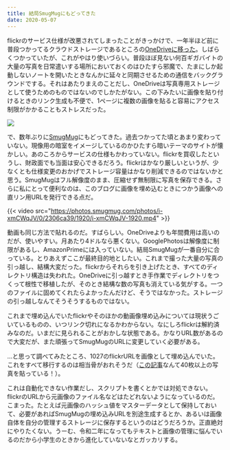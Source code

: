 ```yaml
---
title: 結局SmugMugにもどってきた
date: 2020-05-07
---
```


flickrのサービス仕様が改悪されてしまったことがきっかけで、一年半ほど前に普段つかってるクラウドストレージであるところの[OneDriveに移った](https://xar.sh/post/1542981999/)。しばらくつかっていたが、これがやはり使いづらい。普段ほぼ見ない何百ギガバイトの大量の写真を日常遣いする場所においておくのはひたすら邪魔で、たまにしか起動しないノートを開いたときなんかに延々と同期させるための通信をバックグラウンドでする。それはあたりまえのことだし、OneDriveは写真専用ストレージとして使うためのものではないのでしかたがない。この下みたいに画像を貼り付けるときのリンク生成も不便で、1ページに複数の画像を貼ると容易にアクセス制限がかかることもストレスだった。

![](https://photos.smugmug.com/photos/i-zTjwpvg/0/b76527cc/X3/i-zTjwpvg-X3.jpg)

で、数年ぶりに[SmugMug](https://secure.smugmug.com/signup?Coupon=b22xfW)にもどってきた。過去つかってた頃とあまり変わっていない。現像用の暗室をイメージしているのかひたすら暗いテーマのサイトが懐かしい。あのころからサービスの仕様もかわっていない。flickrを買収したというし、財政面でも当面は安心できるだろう。flickrはかなり厳しいというが、少なくとも仕様変更のおかげでストレージ容量はかなり削減できるのではないかと思う。SmugMugはフル解像度のまま、圧縮せず無制限に写真を保存できる。さらに私にとって便利なのは、このブログに画像を埋め込むときにつかう画像への直リン用URLを発行できる点だ。

{{< video src="https://photos.smugmug.com/photos/i-xmCWqJV/0/2306ca39/1920/i-xmCWqJV-1920.mp4" >}}

動画も同じ方法で貼れるのだ。すばらしい。OneDriveよりも年間費用は高いのだが、使いやすい。月あたり4ドルなら悪くない。GooglePhotosは解像度に制限があるし、AmazonPrimeには入っていない。結局SmugMugが一番自分に合っている。とりあえずここが最終目的地としたい。これまで撮った大量の写真の引っ越し、結構大変だった。flickrからそれらを引き上げたとき、すべてのディレクトリ構造は失われた。OneDriveに引っ越すとき手作業でディレクトリをつくって根性で移植したが、そのとき結構な数の写真も消えている気がする。一つのファイルに固めてくれたらよかったんだけど、そうではなかった。ストレージの引っ越しなんてそうそうするものではない。

これまで埋め込んでいたflickrやそのほかの動画像埋め込みについては現状うごいているものの、いつリンク切れになるかわからない。なにしろflickrは解約済みなのだ。いまだに見られることがおかしな状態である。かなりURL数があるので大変だが、また頑張ってSmugMugのURLに変更していく必要がある。

…と思って調べてみたところ、1027のflickrURLを画像として埋め込んでいた。これをすべて移行するのは相当骨がおれそうだ（[この記事](/post/1505304118/)なんて40枚以上の写真を貼っている！）。


これは自動化できない作業だし、スクリプトを書くとかでは対処できない。flickrのURLから元画像のファイル名などはたどれないようになっているのだ。こまった。たとえば元画像のハッシュ値をマスターデータとして保持しておいて、必要があればSmugMugの埋め込みURLを別途生成するとか、あるいは画像自体を自分の管理するストレージに保存するというのはどうだろうか。正直絶対にやりたくない。うーむ、令和二年になってもテキストと画像の管理に悩んでいるのだから小学生のときから進化していないなとガッカリする。
